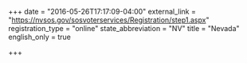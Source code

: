 +++
date = "2016-05-26T17:17:09-04:00"
external_link = "https://nvsos.gov/sosvoterservices/Registration/step1.aspx"
registration_type = "online"
state_abbreviation = "NV"
title = "Nevada"
english_only = true

+++
